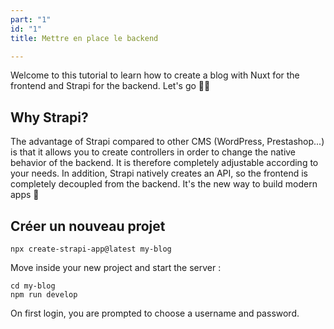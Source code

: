 ```yaml
---
part: "1"
id: "1"
title: Mettre en place le backend

---
```

Welcome to this tutorial to learn how to create a blog with Nuxt for the frontend and Strapi for the backend. Let's go 🧑‍💻

## Why Strapi?

The advantage of Strapi compared to other CMS (WordPress, Prestashop...) is that it allows you to create controllers in order to change the native behavior of the backend. It is therefore completely adjustable according to your needs. In addition, Strapi natively creates an API, so the frontend is completely decoupled from the backend. It's the new way to build modern apps 🚀

## Créer un nouveau projet

    npx create-strapi-app@latest my-blog

Move inside your new project and start the server :

    cd my-blog
    npm run develop

On first login, you are prompted to choose a username and password.